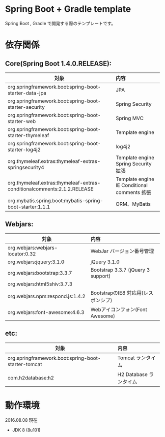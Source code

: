 Spring Boot + Gradle template
=============

Spring Boot , Gradle で開発する際のテンプレートです。


# 依存関係  

## Core(Spring Boot 1.4.0.RELEASE):

| 対象        | 内容  |
| ------------- | :----- |
| org.springframework.boot:spring-boot-starter-data-jpa | JPA |
| org.springframework.boot:spring-boot-starter-security | Spring Security |
| org.springframework.boot:spring-boot-starter-web | Spring MVC |
| org.springframework.boot:spring-boot-starter-thymeleaf | Template engine |
| org.springframework.boot:spring-boot-starter-log4j2 | log4j2 |
| org.thymeleaf.extras:thymeleaf-extras-springsecurity4 | Template engine Spring Security 拡張 |
| org.thymeleaf.extras:thymeleaf-extras-conditionalcomments:2.1.2.RELEASE | Template engine IE Conditional comments 拡張 |
| org.mybatis.spring.boot:mybatis-spring-boot-starter:1.1.1 | ORM、MyBatis |

## Webjars:

| 対象        | 内容  |
| ------------- | :----- |
| org.webjars:webjars-locator:0.32 | WebJar バージョン番号管理 |
| org.webjars:jquery:3.1.0 | jQuery 3.1.0 |
| org.webjars:bootstrap:3.3.7 | Bootstrap 3.3.7 (jQuery 3 support)|
| org.webjars:html5shiv:3.7.3 |  | BootstrapのIE8 対応用(HTML5) |
| org.webjars.npm:respond.js:1.4.2 | BootstrapのIE8 対応用(レスポンシブ) |
| org.webjars:font-awesome:4.6.3 | Webアイコンフォン(Font Awesome) |


## etc:

| 対象        | 内容  |
| ------------- | :----- |
| org.springframework.boot:spring-boot-starter-tomcat | Tomcat ランタイム |
| com.h2database:h2| H2 Database ランタイム |


# 動作環境

2016.08.08 現在  

* JDK 8 (8u101)




